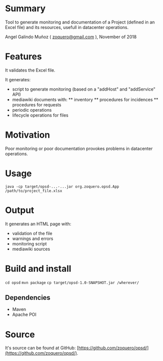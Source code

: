 # Summary

Tool to generate monitoring and documentation of a Project (defined in an Excel file) and its resources, usefull in datacenter operations.

Angel Galindo Muñoz ( zoquero@gmail.com ), November of 2018

# Features

It validates the Excel file.

It generates:
* script to generate monitoring (based on a "addHost" and "addService" API)
* mediawiki documents with:
** inventory
** procedures for incidences
** procedures for requests
* periodic operations
* lifecycle operations for files

# Motivation

Poor monitoring or poor documentation provokes problems in datacenter operations.

# Usage

`java -cp target/opsd-...-...jar org.zoquero.opsd.App /path/to/project_file.xlsx`

# Output

It generates an HTML page with:

* validation of the file
* warnings and errors
* monitoring script
* mediawiki sources

# Build and install

`cd opsd`
`mvn package`
`cp target/opsd-1.0-SNAPSHOT.jar /wherever/`

## Dependencies

* Maven
* Apache POI

# Source
It's source can be found at GitHub: [https://github.com/zoquero/opsd/](https://github.com/zoquero/opsd/).

